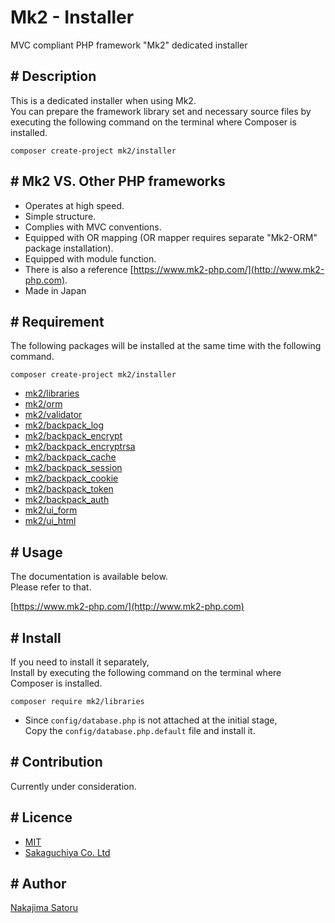 Mk2 - Installer
====

MVC compliant PHP framework "Mk2" dedicated installer

## # Description

This is a dedicated installer when using Mk2.  
You can prepare the framework library set and necessary source files by executing the following command on the terminal where Composer is installed.

```
composer create-project mk2/installer
```

## # Mk2 VS. Other PHP frameworks

-  Operates at high speed.
-  Simple structure.
-  Complies with MVC conventions.
-  Equipped with OR mapping (OR mapper requires separate "Mk2-ORM" package installation).
-  Equipped with module function.
-  There is also a reference [https://www.mk2-php.com/](http://www.mk2-php.com).
-  Made in Japan

## # Requirement

The following packages will be installed at the same time with the following command.

```
composer create-project mk2/installer
```

- [mk2/libraries](http://github.com/mk2-php/libraries)
- [mk2/orm](http://github.com/mk2-php/orm)
- [mk2/validator](http://github.com/mk2-php/validator)
- [mk2/backpack_log](http://github.com/mk2-php/backpack_log)
- [mk2/backpack_encrypt](http://github.com/mk2-php/backpack_encrypt)
- [mk2/backpack_encryptrsa](http://github.com/mk2-php/backpack_encryptrsa)
- [mk2/backpack_cache](http://github.com/mk2-php/backpack_cache)
- [mk2/backpack_session](http://github.com/mk2-php/backpack_session)
- [mk2/backpack_cookie](http://github.com/mk2-php/backpack_cookie)
- [mk2/backpack_token](http://github.com/mk2-php/backpack_token)
- [mk2/backpack_auth](http://github.com/mk2-php/backpack_auth)
- [mk2/ui_form](http://github.com/mk2-php/ui_form)
- [mk2/ui_html](http://github.com/mk2-php/ui_html)

## # Usage

The documentation is available below.  
Please refer to that.

[https://www.mk2-php.com/](http://www.mk2-php.com)

## # Install

If you need to install it separately,  
Install by executing the following command on the terminal where Composer is installed.

```
composer require mk2/libraries
```

* Since ``config/database.php`` is not attached at the initial stage,  
Copy the ``config/database.php.default`` file and install it.

## # Contribution

Currently under consideration.

## # Licence

- [MIT](https://github.com/tcnksm/tool/blob/master/LICENCE)
- [Sakaguchiya Co. Ltd](https://www.teastalk.jp/)

## # Author

[Nakajima Satoru](https://github.com/mk2-php)
